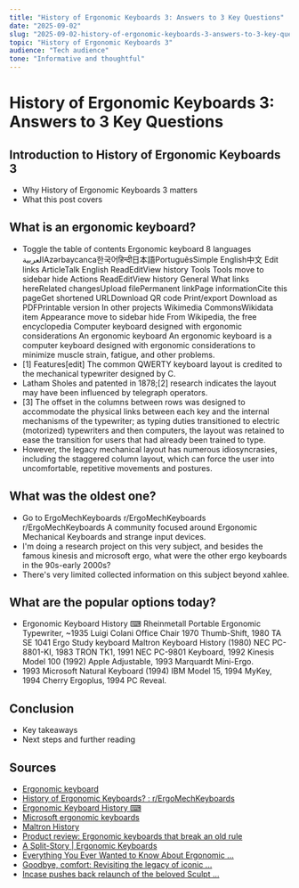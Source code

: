 ```yaml
---
title: "History of Ergonomic Keyboards 3: Answers to 3 Key Questions"
date: "2025-09-02"
slug: "2025-09-02-history-of-ergonomic-keyboards-3-answers-to-3-key-questions"
topic: "History of Ergonomic Keyboards 3"
audience: "Tech audience"
tone: "Informative and thoughtful"
---
```


# History of Ergonomic Keyboards 3: Answers to 3 Key Questions

## Introduction to History of Ergonomic Keyboards 3
- Why History of Ergonomic Keyboards 3 matters
- What this post covers

## What is an ergonomic keyboard?
- Toggle the table of contents Ergonomic keyboard 8 languages العربيةAzərbaycanca한국어हिन्दी日本語PortuguêsSimple English中文 Edit links ArticleTalk English ReadEditView history Tools Tools move to sidebar hide Actions ReadEditView history General What links hereRelated changesUpload filePermanent linkPage informationCite this pageGet shortened URLDownload QR code Print/export Download as PDFPrintable version In other projects Wikimedia CommonsWikidata item Appearance move to sidebar hide From Wikipedia, the free encyclopedia Computer keyboard designed with ergonomic considerations An ergonomic keyboard An ergonomic keyboard is a computer keyboard designed with ergonomic considerations to minimize muscle strain, fatigue, and other problems.
- [1] Features[edit] The common QWERTY keyboard layout is credited to the mechanical typewriter designed by C.
- Latham Sholes and patented in 1878;[2] research indicates the layout may have been influenced by telegraph operators.
- [3] The offset in the columns between rows was designed to accommodate the physical links between each key and the internal mechanisms of the typewriter; as typing duties transitioned to electric (motorized) typewriters and then computers, the layout was retained to ease the transition for users that had already been trained to type.
- However, the legacy mechanical layout has numerous idiosyncrasies, including the staggered column layout, which can force the user into uncomfortable, repetitive movements and postures.

## What was the oldest one?
- Go to ErgoMechKeyboards r/ErgoMechKeyboards r/ErgoMechKeyboards A community focused around Ergonomic Mechanical Keyboards and strange input devices.
- I'm doing a research project on this very subject, and besides the famous kinesis and microsoft ergo, what were the other ergo keyboards in the 90s-early 2000s?
- There's very limited collected information on this subject beyond xahlee.

## What are the popular options today?
- Ergonomic Keyboard History ⌨ Rheinmetall Portable Ergonomic Typewriter, ~1935 Luigi Colani Office Chair 1970 Thumb-Shift, 1980 TA SE 1041 Ergo Study keyboard Maltron Keyboard History (1980) NEC PC-8801-KI, 1983 TRON TK1, 1991 NEC PC-9801 Keyboard, 1992 Kinesis Model 100 (1992) Apple Adjustable, 1993 Marquardt Mini-Ergo.
- 1993 Microsoft Natural Keyboard (1994) IBM Model 15, 1994 MyKey, 1994 Cherry Ergoplus, 1994 PC Reveal.

## Conclusion
- Key takeaways
- Next steps and further reading

## Sources
- [Ergonomic keyboard](https://en.wikipedia.org/wiki/Ergonomic_keyboard)
- [History of Ergonomic Keyboards? : r/ErgoMechKeyboards](https://www.reddit.com/r/ErgoMechKeyboards/comments/r2ui0g/history_of_ergonomic_keyboards/)
- [Ergonomic Keyboard History ⌨](http://xahlee.info/kbd/ergonomic_keyboard_history_index.html)
- [Microsoft ergonomic keyboards](https://en.wikipedia.org/wiki/Microsoft_ergonomic_keyboards)
- [Maltron History](https://www.maltron.com/maltron-history.html)
- [Product review: Ergonomic keyboards that break an old rule](https://www.fosters.com/story/lifestyle/2005/06/24/product-review-ergonomic-keyboards-that/52616659007/)
- [A Split-Story | Ergonomic Keyboards](https://www.youtube.com/watch?v=rnnNNLaFZ9Y)
- [Everything You Ever Wanted to Know About Ergonomic ...](https://fossforce.com/2025/02/everything-you-ever-wanted-to-know-about-ergonomic-next-gen-keyboards-but-didnt-know-to-ask/)
- [Goodbye, comfort: Revisiting the legacy of iconic ...](https://techwireasia.com/2023/05/goodbye-comfort-revisiting-the-legacy-of-iconic-ergonomic-keyboards-from-microsoft/)
- [Incase pushes back relaunch of the beloved Sculpt ...](https://www.bulsuk.com/2024/10/incase-pushes-back-relaunch-of-beloved.html)
